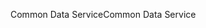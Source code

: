 <span data-ttu-id="c199d-101">Common Data Service</span><span class="sxs-lookup"><span data-stu-id="c199d-101">Common Data Service</span></span>
